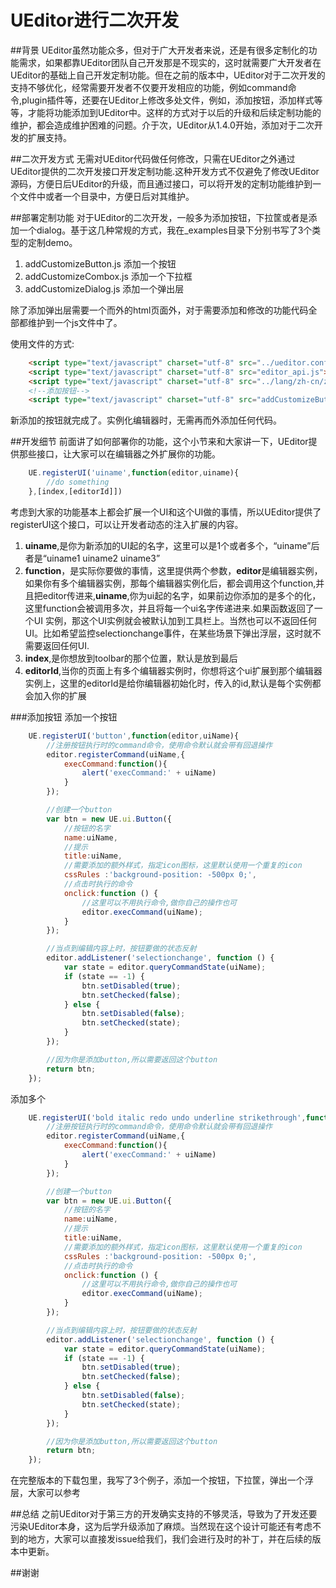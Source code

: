 # UEditor进行二次开发
##背景
UEditor虽然功能众多，但对于广大开发者来说，还是有很多定制化的功能需求，如果都靠UEditor团队自己开发那是不现实的，这时就需要广大开发者在UEditor的基础上自己开发定制功能。但在之前的版本中，UEditor对于二次开发的支持不够优化，经常需要开发者不仅要开发相应的功能，例如command命令,plugin插件等，还要在UEditor上修改多处文件，例如，添加按钮，添加样式等等，才能将功能添加到UEditor中。这样的方式对于以后的升级和后续定制功能的维护，都会造成维护困难的问题。介于次，UEditor从1.4.0开始，添加对于二次开发的扩展支持。

##二次开发方式
无需对UEditor代码做任何修改，只需在UEditor之外通过UEditor提供的二次开发接口开发定制功能.这种开发方式不仅避免了修改UEditor源码，方便日后UEditor的升级，而且通过接口，可以将开发的定制功能维护到一个文件中或者一个目录中，方便日后对其维护。


##部署定制功能
对于UEditor的二次开发，一般多为添加按钮，下拉筐或者是添加一个dialog。基于这几种常规的方式，我在_examples目录下分别书写了3个类型的定制demo。

1. addCustomizeButton.js 添加一个按钮
2. addCustomizeCombox.js 添加一个下拉框
3. addCustomizeDialog.js 添加一个弹出层

除了添加弹出层需要一个而外的html页面外，对于需要添加和修改的功能代码全部都维护到一个js文件中了。

使用文件的方式:
```html
    <script type="text/javascript" charset="utf-8" src="../ueditor.config.js"></script>
    <script type="text/javascript" charset="utf-8" src="editor_api.js"> </script>
    <script type="text/javascript" charset="utf-8" src="../lang/zh-cn/zh-cn.js"></script>
    <!--添加按钮-->
    <script type="text/javascript" charset="utf-8" src="addCustomizeButton.js"></script>
```

新添加的按钮就完成了。实例化编辑器时，无需再而外添加任何代码。

##开发细节
前面讲了如何部署你的功能，这个小节来和大家讲一下，UEditor提供那些接口，让大家可以在编辑器之外扩展你的功能。

```javascript
	UE.registerUI('uiname',function(editor,uiname){
		//do something
	},[index,[editorId]])
```
考虑到大家的功能基本上都会扩展一个UI和这个UI做的事情，所以UEditor提供了registerUI这个接口，可以让开发者动态的注入扩展的内容。

1. **uiname**,是你为新添加的UI起的名字，这里可以是1个或者多个，“uiname”后者是“uiname1 uiname2 uiname3”
2. **function**，是实际你要做的事情，这里提供两个参数，**editor**是编辑器实例，如果你有多个编辑器实例，那每个编辑器实例化后，都会调用这个function,并且把editor传进来,**uiname**,你为ui起的名字，如果前边你添加的是多个的化，这里function会被调用多次，并且将每一个ui名字传递进来.如果函数返回了一个UI 实例，那这个UI实例就会被默认加到工具栏上。当然也可以不返回任何UI。比如希望监控selectionchange事件，在某些场景下弹出浮层，这时就不需要返回任何UI.
3. **index**,是你想放到toolbar的那个位置，默认是放到最后
4. **editorId**,当你的页面上有多个编辑器实例时，你想将这个ui扩展到那个编辑器实例上，这里的editorId是给你编辑器初始化时，传入的id,默认是每个实例都会加入你的扩展

###添加按钮
添加一个按钮
```javascript
	UE.registerUI('button',function(editor,uiName){
    	//注册按钮执行时的command命令，使用命令默认就会带有回退操作
    	editor.registerCommand(uiName,{
        	execCommand:function(){
            	alert('execCommand:' + uiName)
        	}
    	});

    	//创建一个button
    	var btn = new UE.ui.Button({
        	//按钮的名字
        	name:uiName,
        	//提示
        	title:uiName,
        	//需要添加的额外样式，指定icon图标，这里默认使用一个重复的icon
        	cssRules :'background-position: -500px 0;',
        	//点击时执行的命令
        	onclick:function () {
            	//这里可以不用执行命令,做你自己的操作也可
           		editor.execCommand(uiName);
        	}
    	});

    	//当点到编辑内容上时，按钮要做的状态反射
    	editor.addListener('selectionchange', function () {
        	var state = editor.queryCommandState(uiName);
        	if (state == -1) {
            	btn.setDisabled(true);
            	btn.setChecked(false);
        	} else {
            	btn.setDisabled(false);
            	btn.setChecked(state);
        	}
    	});

    	//因为你是添加button,所以需要返回这个button
    	return btn;
	});
```
添加多个
```javascript
	UE.registerUI('bold italic redo undo underline strikethrough',function(editor,uiName){
    	//注册按钮执行时的command命令，使用命令默认就会带有回退操作
    	editor.registerCommand(uiName,{
        	execCommand:function(){
            	alert('execCommand:' + uiName)
        	}
    	});

    	//创建一个button
    	var btn = new UE.ui.Button({
        	//按钮的名字
        	name:uiName,
        	//提示
        	title:uiName,
        	//需要添加的额外样式，指定icon图标，这里默认使用一个重复的icon
        	cssRules :'background-position: -500px 0;',
        	//点击时执行的命令
        	onclick:function () {
            	//这里可以不用执行命令,做你自己的操作也可
           		editor.execCommand(uiName);
        	}
    	});

    	//当点到编辑内容上时，按钮要做的状态反射
    	editor.addListener('selectionchange', function () {
        	var state = editor.queryCommandState(uiName);
        	if (state == -1) {
            	btn.setDisabled(true);
            	btn.setChecked(false);
        	} else {
            	btn.setDisabled(false);
            	btn.setChecked(state);
        	}
    	});

    	//因为你是添加button,所以需要返回这个button
    	return btn;
    });
```
在完整版本的下载包里，我写了3个例子，添加一个按钮，下拉筐，弹出一个浮层，大家可以参考

##总结
之前UEditor对于第三方的开发确实支持的不够灵活，导致为了开发还要污染UEditor本身，这为后学升级添加了麻烦。当然现在这个设计可能还有考虑不到的地方，大家可以直接发issue给我们，我们会进行及时的补丁，并在后续的版本中更新。

##谢谢
